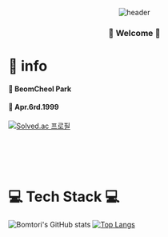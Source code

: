 <div align = "center">

  ![header](https://capsule-render.vercel.app/api?type=cylinder&color=000000&height=150&section=header&text=Bomtori&fontColor=ffffff&fontSize=70&animation=fadeIn&fontAlignY=55)
  

<h3> 🤗 Welcome 🤗 </h3>

</div>

# 🦊 info
#### 🌱 BeomCheol Park
#### 🎂 Apr.6rd.1999
[![Solved.ac 프로필](http://mazassumnida.wtf/api/v2/generate_badge?boj=kawlao46)](https://solved.ac/kawlao46/)
#

<br/><br/>

# 💻 Tech Stack 💻

![Bomtori's GitHub stats](https://github-readme-stats.vercel.app/api?username=Bomtori&show_icons=true&theme=radical) [![Top Langs](https://github-readme-stats.vercel.app/api/top-langs/?username=Bomtori&langs_count=8&layout=compact&theme=dark)](https://github.com/anuraghazra/github-readme-stats)


<br/>
